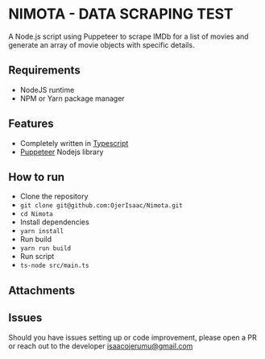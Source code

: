 # NIMOTA - DATA SCRAPING TEST
A Node.js script using Puppeteer to scrape IMDb for a list of movies and generate an array of movie objects with specific details.

## Requirements
- NodeJS runtime
- NPM or Yarn package manager

## Features
- Completely written in [Typescript](https://typescriptlang.org/)
- [Puppeteer](https://pptr.dev/) Nodejs library

## How to run
- Clone the repository
- `git clone git@github.com:OjerIsaac/Nimota.git`
- `cd Nimota`
- Install dependencies
- `yarn install`
- Run build
- `yarn run build`
- Run script
- `ts-node src/main.ts`

## Attachments


## Issues
Should you have issues setting up or code improvement, please open a PR or reach out to the developer [isaacojerumu@gmail.com](mailto:isaacojerumu@gmail.com)
